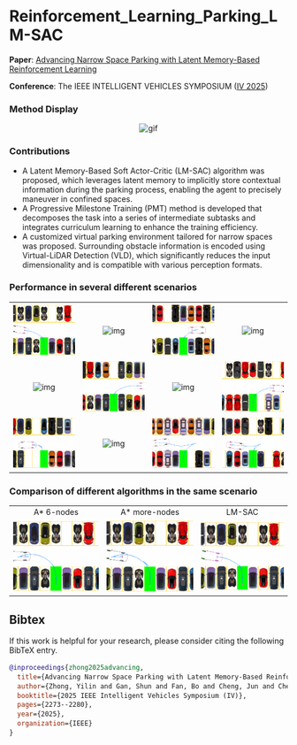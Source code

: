 # Reinforcement_Learning_Parking_LM-SAC
**Paper**:  [Advancing Narrow Space Parking with Latent Memory-Based Reinforcement Learning](https://ieeexplore.ieee.org/abstract/document/11097572)

**Conference**:  The IEEE INTELLIGENT VEHICLES SYMPOSIUM ([IV 2025](https://ieee-iv.org/2025/))

### Method Display

<div align="center">
  <img src="./imgs/Our method.gif" alt="gif" width="400">
</div>

### Contributions
- A Latent Memory-Based Soft Actor-Critic (LM-SAC) algorithm was proposed, which leverages latent memory to implicitly store contextual information during the parking process, enabling the agent to precisely maneuver in confined spaces.
- A Progressive Milestone Training (PMT) method is developed that decomposes the task into a series of intermediate subtasks and integrates curriculum learning to enhance the training efficiency.
- A customized virtual parking environment tailored for narrow spaces was proposed. Surrounding obstacle information is encoded using Virtual-LiDAR Detection (VLD), which significantly reduces the input dimensionality and is compatible with various perception formats.




### Performance in several different scenarios
<div align="center">
<table>
  <tr>
    <td align="center"> <img src="./imgs/4.gif" width="190" alt="img"> </td>
    <td align="center"> <img src="./imgs/6.gif" width="190" alt="img"> </td>
    <td align="center"> <img src="./imgs/8.gif" width="190" alt="img"> </td>
    <td align="center"> <img src="./imgs/10.gif" width="190" alt="img"> </td>
  </tr>
  <tr>
    <td align="center"> <img src="./imgs/9.gif" width="190" alt="img"> </td>
    <td align="center"> <img src="./imgs/9_radical.gif" width="190" alt="img"> </td>
    <td align="center"> <img src="./imgs/11.gif" width="190" alt="img"> </td>
    <td align="center"> <img src="./imgs/12.gif" width="190" alt="img"> </td>
  </tr>
  <tr>
    <td align="center"> <img src="./imgs/14.gif" width="190" alt="img"> </td>
    <td align="center"> <img src="./imgs/18.gif" width="190" alt="img"> </td>
    <td align="center"> <img src="./imgs/20.gif" width="190" alt="img"> </td>
    <td align="center"> <img src="./imgs/21.gif" width="190" alt="img"> </td>
  </tr>

</table>
</div>

### Comparison of different algorithms in the same scenario

<div align="center">
<table>
  <tr>
    <td align="center"> A* 6-nodes </td>
    <td align="center"> A* more-nodes </td>
    <td align="center"> LM-SAC </td>
  </tr>
  <tr>
    <td align="center"> <img src="./imgs/A_4.gif" width="250" alt="img"> </td>
    <td align="center"> <img src="./imgs/A_M_4.gif" width="250" alt="img"> </td>
    <td align="center"> <img src="./imgs/RL_4.gif" width="250" alt="img"> </td>
  </tr>

</table>
</div>


## Bibtex
If this work is helpful for your research, please consider citing the following BibTeX entry.
```bibtex
@inproceedings{zhong2025advancing,
  title={Advancing Narrow Space Parking with Latent Memory-Based Reinforcement Learning},
  author={Zhong, Yilin and Gan, Shun and Fan, Bo and Cheng, Jun and Chen, Tao and Shi, Qian},
  booktitle={2025 IEEE Intelligent Vehicles Symposium (IV)},
  pages={2273--2280},
  year={2025},
  organization={IEEE}
}
```


